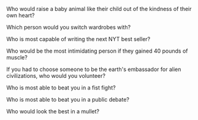 
Who would raise a baby animal like their child out of the kindness of their own heart?

Which person would you switch wardrobes with?

Who is most capable of writing the next NYT best seller?

Who would be the most intimidating person if they gained 40 pounds of muscle?

If you had to choose someone to be the earth's embassador for alien civilizations, who would you volunteer?

Who is most able to beat you in a fist fight?

Who is most able to beat you in a public debate?

Who would look the best in a mullet?
